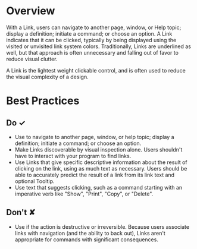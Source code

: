 # Overview
With a Link, users can navigate to another page, window, or Help topic; display a definition; initiate a command; or choose an option. A Link indicates that it can be clicked, typically by being displayed using the visited or unvisited link system colors. Traditionally, Links are underlined as well, but that approach is often unnecessary and falling out of favor to reduce visual clutter.

A Link is the lightest weight clickable control, and is often used to reduce the visual complexity of a design.



# Best Practices

## Do &#10003;
- Use to navigate to another page, window, or help topic; display a definition; initiate a command; or choose an option.
- Make Links discoverable by visual inspection alone. Users shouldn&#39;t have to interact with your program to find links.
- Use Links that give specific descriptive information about the result of clicking on the link, using as much text as necessary. Users should be able to accurately predict the result of a link from its link text and optional Tooltip.
- Use text that suggests clicking, such as a command starting with an imperative verb like &quot;Show&quot;, &quot;Print&quot;, &quot;Copy&quot;, or &quot;Delete&quot;.

## Don't &#10008;
- Use if the action is destructive or irreversible. Because users associate links with navigation (and the ability to back out), Links aren&#39;t appropriate for commands with significant consequences.
